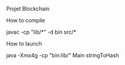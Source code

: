 Projet Blockchain

How to compile 

javac -cp "lib/\*" -d bin src/\*

How to launch

java -Xmx4g -cp "bin:lib/" Main stringToHash